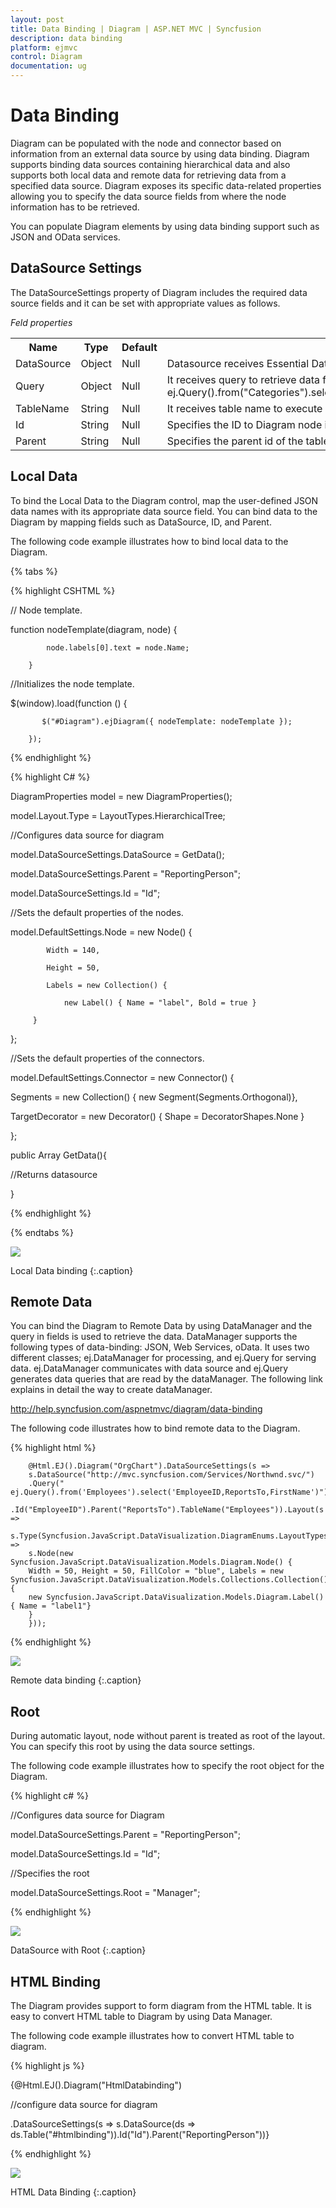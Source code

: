 ```yaml
---
layout: post
title: Data Binding | Diagram | ASP.NET MVC | Syncfusion
description: data binding
platform: ejmvc
control: Diagram
documentation: ug
---
```


# Data Binding

Diagram can be populated with the node and connector based on information from an external data source by using data binding. Diagram supports binding data sources containing hierarchical data and also supports both local data and remote data for retrieving data from a specified data source. Diagram exposes its specific data-related properties allowing you to specify the data source fields from where the node information has to be retrieved.

You can populate Diagram elements by using data binding support such as JSON and OData services.

## DataSource Settings

The DataSourceSettings property of Diagram includes the required data source fields and it can be set with appropriate values as follows.

_Feld properties_

<table>
<tr>
<th>
Name</th><th>
Type</th><th>
Default</th><th>
Description</th></tr>
<tr>
<td>
DataSource</td><td>
Object</td><td>
Null</td><td>
Datasource receives Essential DataManager object and JSON object.</td></tr>
<tr>
<td>
Query</td><td>
Object</td><td>
Null</td><td>
It receives query to retrieve data from the table (query is same as SQL).Example:  ej.Query().from("Categories").select("CategoryID,CategoryName").take(3);take(3);</td></tr>
<tr>
<td>
TableName</td><td>
String</td><td>
Null</td><td>
It receives table name to execute query on the corresponding table.</td></tr>
<tr>
<td>
Id</td><td>
String</td><td>
Null</td><td>
Specifies the ID to Diagram node items list.</td></tr>
<tr>
<td>
Parent</td><td>
String</td><td>
Null</td><td>
Specifies the parent id of the table.</td></tr>
</table>


## Local Data

To bind the Local Data to the Diagram control, map the user-defined JSON data names with its appropriate data source field. You can bind data to the Diagram by mapping fields such as DataSource, ID, and Parent.

The following code example illustrates how to bind local data to the Diagram.

{% tabs %}

{% highlight CSHTML %}

// Node template.

function nodeTemplate(diagram, node) {

            node.labels[0].text = node.Name;

        }

//Initializes the node template.

$(window).load(function () {

           $("#Diagram").ejDiagram({ nodeTemplate: nodeTemplate });

        });
{% endhighlight %}

{% highlight C# %}

DiagramProperties model = new DiagramProperties();

model.Layout.Type  = LayoutTypes.HierarchicalTree;



//Configures data source for diagram

model.DataSourceSettings.DataSource = GetData();

model.DataSourceSettings.Parent = "ReportingPerson";

model.DataSourceSettings.Id = "Id";



//Sets the default properties of the nodes.

model.DefaultSettings.Node = new Node() { 

            Width = 140,

            Height = 50,

            Labels = new Collection() { 

                new Label() { Name = "label", Bold = true }

         }

};



//Sets the default properties of the connectors.

model.DefaultSettings.Connector = new Connector() {

  Segments = new Collection() { new Segment(Segments.Orthogonal)},

  TargetDecorator = new Decorator() { Shape = DecoratorShapes.None }  

};



public Array GetData(){

//Returns datasource

}



{% endhighlight %}

{% endtabs %}  

![](Data-Binding_images/Data-Binding_img1.png)

Local Data binding
{:.caption}

## Remote Data

You can bind the Diagram to Remote Data by using DataManager and the query in fields is used to retrieve the data. DataManager supports the following types of data-binding: JSON, Web Services, oData. It uses two different classes; ej.DataManager for processing, and ej.Query for serving data. ej.DataManager communicates with data source and ej.Query generates data queries that are read by the dataManager. The following link explains in detail the way to create dataManager.

<http://help.syncfusion.com/aspnetmvc/diagram/data-binding>

The following code illustrates how to bind remote data to the Diagram.

{% highlight html %}


<div id="main">

        @Html.EJ().Diagram("OrgChart").DataSourceSettings(s =>
		s.DataSource("http://mvc.syncfusion.com/Services/Northwnd.svc/")
		.Query(" ej.Query().from('Employees').select('EmployeeID,ReportsTo,FirstName')")
		.Id("EmployeeID").Parent("ReportsTo").TableName("Employees")).Layout(s => 
		s.Type(Syncfusion.JavaScript.DataVisualization.DiagramEnums.LayoutTypes.HierarchicalTree)).DefaultSettings(s => 
		s.Node(new Syncfusion.JavaScript.DataVisualization.Models.Diagram.Node() {
		Width = 50, Height = 50, FillColor = "blue", Labels = new Syncfusion.JavaScript.DataVisualization.Models.Collections.Collection() {
		new Syncfusion.JavaScript.DataVisualization.Models.Diagram.Label() { Name = "label1"} 
		} 
		}));

 </div>    


{% endhighlight %}



![](Data-Binding_images/Data-Binding_img2.png)

Remote data binding
{:.caption}

## Root

During automatic layout, node without parent is treated as root of the layout. You can specify this root by using the data source settings.

The following code example illustrates how to specify the root object for the Diagram.

{% highlight c# %}


//Configures data source for Diagram

model.DataSourceSettings.Parent = "ReportingPerson";

model.DataSourceSettings.Id = "Id";

//Specifies the root

 model.DataSourceSettings.Root = "Manager";

{% endhighlight %}



![](Data-Binding_images/Data-Binding_img3.png)

DataSource with Root
{:.caption}

## HTML Binding

The Diagram provides support to form diagram from the HTML table. It is easy to convert HTML table to Diagram by using Data Manager.

The following code example illustrates how to convert HTML table to diagram.

{% highlight js %}

<script id="htmlbinding" type="text/template" >

  <thead>

             <tr>

                 <th>

                     Id

                 </th>

                 <th>

                     Designation

                 </th>

                 <th>

                     Color

                     </th>

                 <th>

                     ReportingPerson

                 </th>



             </tr>

         </thead>

         <tbody>

             <tr>

                 <td>parent</td>                

                 <td>Managing Director</td>

                 <td>#822b86</td>

                 <td>null</td>



             </tr>

             <tr>

                 <td>1</td>

                 <td>Project manager</td>

                  <td>#3c418d</td>

                 <td>parent</td>

             </tr>

             <tr>

                 <td>2</td>

                 <td>Project manager</td>

                  <td>#108d8d</td>

                 <td>parent</td>

             </tr>

              <tr>

                 <td>3</td>

                 <td>Product Lead</td>

                      <td>#3c418d</td>

                 <td>1</td>

             </tr>

             <tr>

                 <td>4</td>

                 <td>Product Lead</td>

                  <td>#3c418d</td>

                 <td>1</td>

             </tr>

             <tr>

                 <td>5</td>

                 <td>Product Lead</td>

                   <td>#108d8d</td>

                 <td>2</td>

             </tr>

             <tr>

                 <td>6</td>

                 <td>Product Lead</td>

                   <td>#108d8d</td>

                 <td>2</td>

             </tr>

             <tr>

                 <td>7</td>

                 <td>S/W engineer</td>

                   <td>#3c418d</td>

                 <td>4</td>

             </tr>

             <tr>

                 <td>8</td>

                 <td>S/W engineer</td>

                 <td>#3c418d</td>

                 <td>4</td>

             </tr>

         </tbody>

     </table>

  </script>



{@Html.EJ().Diagram("HtmlDatabinding")

//configure data source for diagram

.DataSourceSettings(s => s.DataSource(ds => ds.Table("#htmlbinding")).Id("Id").Parent("ReportingPerson"))}



{% endhighlight %}



![](Data-Binding_images/Data-Binding_img4.png)

HTML Data Binding
{:.caption}
